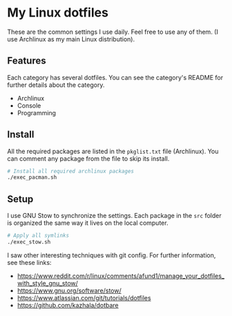 # My Linux dotfiles

These are the common settings I use daily.
Feel free to use any of them.
(I use Archlinux as my main Linux distribution).

## Features

Each category has several dotfiles.
You can see the category's README for further details about the category.

- Archlinux
- Console
- Programming

## Install

All the required packages are listed in the `pkglist.txt` file (Archlinux).
You can comment any package from the file to skip its install.

```bash
# Install all required archlinux packages
./exec_pacman.sh
```

## Setup

I use GNU Stow to synchronize the settings.
Each package in the `src` folder is organized the same way it lives on the local computer.

```bash
# Apply all symlinks
./exec_stow.sh
```

I saw other interesting techniques with git config. For further information, see these links:

- <https://www.reddit.com/r/linux/comments/afund1/manage_your_dotfiles_with_style_gnu_stow/>
- <https://www.gnu.org/software/stow/>
- <https://www.atlassian.com/git/tutorials/dotfiles>
- <https://github.com/kazhala/dotbare>
